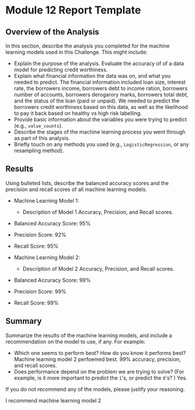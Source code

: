 # Module 12 Report Template

## Overview of the Analysis

In this section, describe the analysis you completed for the machine learning models used in this Challenge. This might include:

* Explain the purpose of the analysis.
Evaluate the accuracy of of a data model for predicting credit worthiness.
* Explain what financial information the data was on, and what you needed to predict.
The financial information included loan size, interest rate, the borrowers income, borrowers debt to income ration, borrowers number of accounts, borrowers derogarory marks, borrowers total debt, and the status of the loan (paid or unpaid). We needed to predict the borrowers credit worthiness based on this data, as well as the likelihood to pay it back based on healthy vs high risk labelling.
* Provide basic information about the variables you were trying to predict (e.g., `value_counts`).
* Describe the stages of the machine learning process you went through as part of this analysis.
* Briefly touch on any methods you used (e.g., `LogisticRegression`, or any resampling method).

## Results

Using bulleted lists, describe the balanced accuracy scores and the precision and recall scores of all machine learning models.

* Machine Learning Model 1:
  * Description of Model 1 Accuracy, Precision, and Recall scores.
* Balanced Accuracy Score: 95% 
* Precision Score: 92% 
* Recall Score: 95% 


* Machine Learning Model 2:
  * Description of Model 2 Accuracy, Precision, and Recall scores.
* Balanced Accuracy Score: 99% 
* Precision Score: 99% 
* Recall Score: 99% 

## Summary

Summarize the results of the machine learning models, and include a recommendation on the model to use, if any. For example:
* Which one seems to perform best? How do you know it performs best?
Machine learning model 2 perfoemed best. 99% accuracy, precision, and recall scores.
* Does performance depend on the problem we are trying to solve? (For example, is it more important to predict the `1`'s, or predict the `0`'s? )
Yes.

If you do not recommend any of the models, please justify your reasoning.

I recommend machine learning model 2
